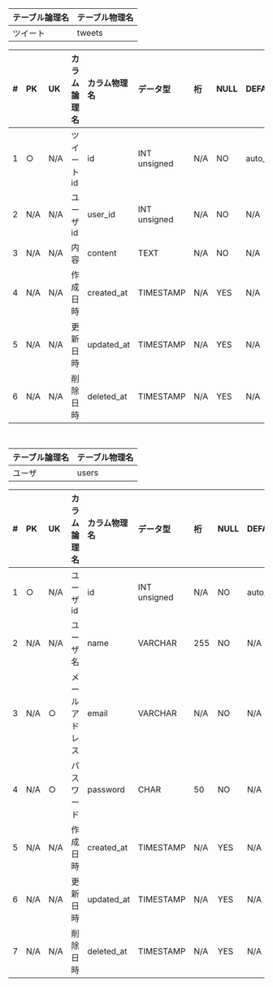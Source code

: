 | テーブル論理名 | テーブル物理名 |
|:--|:--|
| ツイート | tweets | 


| # | PK  | UK  | カラム論理名     | カラム物理名      | データ型       | 桁 | NULL | DEFAULT  | 備考 |
|:--|:--|:--|:--|:--|:--|:--|:--|:--|:--|
| 1 | ○   | N/A | ツイートid       | id             | INT unsigned | N/A | NO   | auto_increment      | |
| 2 | N/A | N/A | ユーザid        | user_id         | INT unsigned | N/A | NO  | N/A                    | |
| 3 | N/A | N/A | 内容           | content         | TEXT         | N/A | NO   | N/A            |               | 
| 4 | N/A | N/A | 作成日時        | created_at      | TIMESTAMP   | N/A  | YES  | N/A                | | 
| 5 | N/A | N/A | 更新日時        | updated_at      | TIMESTAMP   | N/A  | YES  | N/A             | |
| 6 | N/A | N/A | 削除日時        | deleted_at      | TIMESTAMP   | N/A  | YES  | N/A            | |

<br />

| テーブル論理名 | テーブル物理名 |
|:--|:--|
| ユーザ | users | 


| # | PK  | UK  | カラム論理名     | カラム物理名 | データ型       | 桁   | NULL   | DEFAULT   | 備考 |
|:--|:--|:--|:--|:--|:--|:--|:--|:--|:--|
| 1 | ○   | N/A | ユーザid      | id          | INT unsigned | N/A | NO     | auto_increment |             |
| 2 | N/A | N/A | ユーザ名       | name     | VARCHAR | 255 | NO     | N/A |                               |
| 3 | N/A | ○   | メールアドレス   | email  | VARCHAR | N/A | NO     | N/A |                              |
| 4 | N/A | ○   | パスワード      | password | CHAR      | 50 | NO     | N/A |                                    |
| 5 | N/A | N/A | 作成日時      | created_at  | TIMESTAMP   | N/A  | YES     | N/A             |               |
| 6 | N/A | N/A | 更新日時      | updated_at  | TIMESTAMP   | N/A  | YES     | N/A             |             |
| 7 | N/A | N/A | 削除日時      | deleted_at  | TIMESTAMP   | N/A  | YES     | N/A             |               |

<br />

